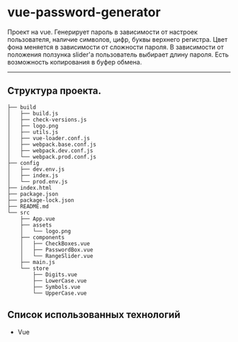vue-password-generator
=====================

Проект на vue. Генерирует пароль в зависимости от настроек пользователя, наличие символов, цифр, буквы верхнего регистра. Цвет фона меняется в зависимости от сложности пароля. В зависимости от положения ползунка slider'а пользователь выбирает длину пароля. Есть возможность копирования в буфер обмена. 
***


Структура проекта. 
-----------------------------------
```
├── build
│   ├── build.js
│   ├── check-versions.js
│   ├── logo.png
│   ├── utils.js
│   ├── vue-loader.conf.js
│   ├── webpack.base.conf.js
│   ├── webpack.dev.conf.js
│   └── webpack.prod.conf.js
├── config
│   ├── dev.env.js
│   ├── index.js
│   └── prod.env.js
├── index.html
├── package.json
├── package-lock.json
├── README.md
└── src
    ├── App.vue
    ├── assets
    │   └── logo.png
    ├── components
    │   ├── CheckBoxes.vue
    │   ├── PasswordBox.vue
    │   └── RangeSlider.vue
    ├── main.js
    └── store
        ├── Digits.vue
        ├── LowerCase.vue
        ├── Symbols.vue
        └── UpperCase.vue

```
Список использованных технологий
-----------------------------------
* Vue

